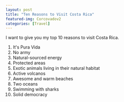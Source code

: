 ```yaml
---
layout: post
title: "Ten Reasons to Visit Costa Rica"
featured-img: Corcovadov2
categories: [Travel]
---
```


I want to give you my top 10 reasons to visit Costa Rica. 

1. It's Pura Vida
2. No army
3. Natural-sourced energy
4. Protected areas
5. Exotic animals living in their natural habitat
6. Active volcanos
7. Awesome and warm beaches
8. Two oceans
9. Swimming with sharks
10. Solid democracy
